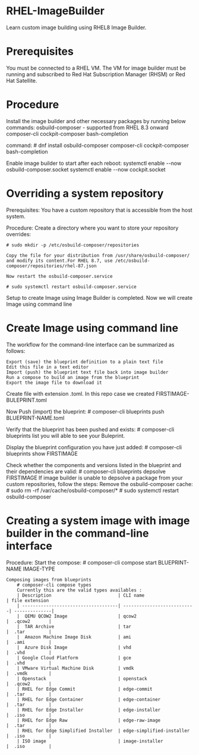 # RHEL-ImageBuilder
Learn custom image building using RHEL8 Image Builder.

# Prerequisites

You must be connected to a RHEL VM.
The VM for image builder must be running and subscribed to Red Hat Subscription Manager (RHSM) or Red Hat Satellite.

# Procedure

Install the image builder and other necessary packages by running below commands:
    osbuild-composer - supported from RHEL 8.3 onward
    composer-cli
    cockpit-composer
    bash-completion

command: # dnf install osbuild-composer composer-cli cockpit-composer bash-completion

Enable image builder to start after each reboot:
    systemctl enable --now osbuild-composer.socket
    systemctl enable --now cockpit.socket

# Overriding a system repository
    
Prerequisites:
    You have a custom repository that is accessible from the host system.

Procedure:
    Create a directory where you want to store your repository overrides:

    # sudo mkdir -p /etc/osbuild-composer/repositories
    
    Copy the file for your distribution from /usr/share/osbuild-composer/ and modify its content.For RHEL 8.7, use /etc/osbuild-composer/repositories/rhel-87.json

    Now restart the osbuild-composer.service

    # sudo systemctl restart osbuild-composer.service

Setup to create Image using Image Builder is completed. Now we will create Image using command line 

# Create Image using command line

The workflow for the command-line interface can be summarized as follows:

    Export (save) the blueprint definition to a plain text file
    Edit this file in a text editor
    Import (push) the blueprint text file back into image builder
    Run a compose to build an image from the blueprint
    Export the image file to download it

Create file with extension .toml. In this repo case we created FIRSTIMAGE-BULEPRINT.toml

Now Push (import) the blueprint:
    # composer-cli blueprints push BLUEPRINT-NAME.toml

Verify that the blueprint has been pushed and exists:
    # composer-cli blueprints list
    you will able to see your Buleprint.

Display the blueprint configuration you have just added:
    # composer-cli blueprints show FIRSTIMAGE

Check whether the components and versions listed in the blueprint and their dependencies are valid:
    # composer-cli blueprints depsolve FIRSTIMAGE
    If image builder is unable to depsolve a package from your custom repositories, follow the steps:
    Remove the osbuild-composer cache:
        # sudo rm -rf /var/cache/osbuild-composer/*
        # sudo systemctl restart osbuild-composer

# Creating a system image with image builder in the command-line interface

Procedure:
    Start the compose:
        # composer-cli compose start BLUEPRINT-NAME IMAGE-TYPE

    Composing images from blueprints
        # composer-cli compose types
        Currently this are the valid types availables :
        | Description                         | CLI name                   | file extension   
        | ------------------------------------| ---------------------------| --------------|
        |  QEMU QCOW2 Image                   | qcow2                      |  .qcow2       |
        |  TAR Archive                        | tar                        |  .tar         |
        |  Amazon Machine Image Disk          | ami                        |  .ami         |
        |  Azure Disk Image	             	  | vhd						   |  .vhd   	   |
        | Google Cloud Platform	         	  | gce						   |  .vhd   	   |
        | VMware Virtual Machine Disk	 	  | vmdk					   |  .vmdk  	   |
        | Openstack	                     	  | openstack				   |  .qcow2 	   |
        | RHEL for Edge Commit	         	  | edge-commit				   |  .tar   	   |
        | RHEL for Edge Container	     	  | edge-container	           |  .tar   	   |
        | RHEL for Edge Installer	     	  | edge-installer	           |  .iso   	   |
        | RHEL for Edge Raw	             	  | edge-raw-image	           |  .tar   	   |
        | RHEL for Edge Simplified Installer  | edge-simplified-installer  |  .iso   	   |
        | ISO image	                          | image-installer			   |  .iso   	   |
